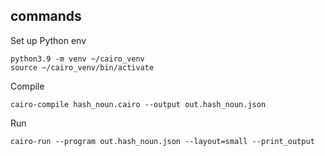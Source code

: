 
## commands
Set up Python env
```
python3.9 -m venv ~/cairo_venv
source ~/cairo_venv/bin/activate
```

Compile
```
cairo-compile hash_noun.cairo --output out.hash_noun.json
```

Run
```
cairo-run --program out.hash_noun.json --layout=small --print_output
```
